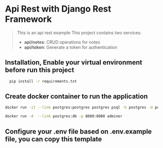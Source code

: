 # Api Rest with Django Rest Framework
> This is an api rest example
> This project contains two services:
> - **api/notes**: CRUD operations for notes
> - **api/token**: Generate a token for authentication

## Installation, Enable your virtual environment before run this project
```bash
  pip install -r requirements.txt
```

## Create docker container to run the application
```bash
docker run -it --link postgres:postgres postgres psql -h postgres -U postgres
```
```bash
docker run -d  --link postgres:db -p 8080:8080 adminer
```
## Configure your .env file based on .env.example file, you can copy this template

